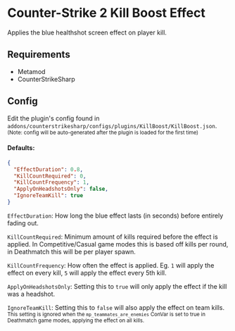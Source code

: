 # Counter-Strike 2 Kill Boost Effect

Applies the blue healthshot screen effect on player kill.

## Requirements
- Metamod
- CounterStrikeSharp
  
## Config
Edit the plugin's config found in `addons/counterstrikesharp/configs/plugins/KillBoost/KillBoost.json`.\
<sub>(Note: config will be auto-generated after the plugin is loaded for the first time)</sub>

#### Defaults:
```json
{
  "EffectDuration": 0.8,
  "KillCountRequired": 0,
  "KillCountFrequency": 1,
  "ApplyOnHeadshotsOnly": false,
  "IgnoreTeamKill": true
}
```
`EffectDuration`: How long the blue effect lasts (in seconds) before entirely fading out.

`KillCountRequired`: Minimum amount of kills required before the effect is applied. In Competitive/Casual game modes this is based off kills per round, in Deathmatch this will be per player spawn.

`KillCountFrequency`: How often the effect is applied. Eg. `1` will apply the effect on every kill, `5` will apply the effect every 5th kill.

`ApplyOnHeadshotsOnly`: Setting this to `true` will only apply the effect if the kill was a headshot.

`IgnoreTeamKill`: Setting this to `false` will also apply the effect on team kills.\
<sub>This setting is ignored when the `mp_teammates_are_enemies` ConVar is set to true in Deathmatch game modes, applying the effect on all kills.</sub>
